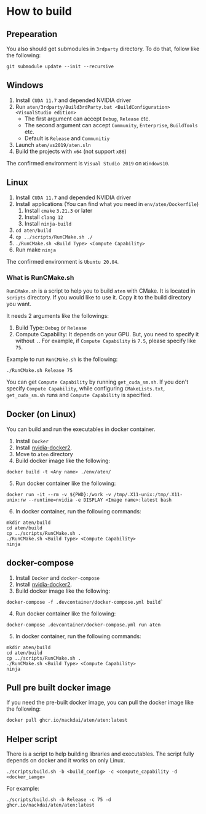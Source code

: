 <!-- markdownlint-disable MD024 MD029 MD033 -->
# How to build

## Prepearation

You also should get submodules in `3rdparty` directory.
To do that, follow like the following:

```shell
git submodule update --init --recursive
```

## Windows

1. Install `CUDA 11.7` and depended NVIDIA driver
1. Run `aten/3rdparty/Build3rdParty.bat <BuildConfiguration> <VisualStudio edition>`
    - The first argument can accept `Debug`, `Release` etc.
    - The second argument can accept `Community`, `Enterprise`, `BuildTools` etc.
    - Default is `Release` and `Communitiy`
1. Launch `aten/vs2019/aten.sln`
1. Build the projects with `x64` (not support `x86`)

The confirmed environment is `Visual Studio 2019` on `Windows10`.

## Linux

1. Install `CUDA 11.7` and depended NVIDIA driver
1. Install applications (You can find what you need in `env/aten/Dockerfile`)
    1. Install `cmake` `3.21.3` or later
    1. Install `clang 12`
    1. Install `ninja-build`
1. `cd aten/build`
1. `cp ../scripts/RunCMake.sh ./`
1. `./RunCMake.sh <Build Type> <Compute Capability>`
1. Run make `ninja`

The confirmed environment is `Ubuntu 20.04`.

### What is RunCMake.sh

`RunCMake.sh` is a script to help you to build `aten` with CMake.
It is located in `scripts` directory. If you would like to use it.
Copy it to the build directory you want.

It needs 2 arguments like the followings:

1. Build Type: `Debug` or `Release`
1. Compute Capability: It depends on your GPU. But, you need to specify it
without `.`. For example, if `Compute Capability` is `7.5`, please specify
like `75`.

Example to run `RunCMake.sh` is the following:

```shell
./RunCMake.sh Release 75
```

You can get `Compute Capability` by running `get_cuda_sm.sh`.
If you don't specify `Compute Capability`, while configuring `CMakeLists.txt`,
`get_cuda_sm.sh` runs and `Compute Capability` is specified.

## Docker (on Linux)

You can build and run the executables in docker container.

1. Install `Docker`
2. Install [nvidia-docker2](https://github.com/NVIDIA/nvidia-docker).
3. Move to `aten` directory
4. Build docker image like the following:

```shell
docker build -t <Any name> ./env/aten/
```

5. Run docker container like the following:

```shell
docker run -it --rm -v ${PWD}:/work -v /tmp/.X11-unix:/tmp/.X11-unix:rw --runtime=nvidia -e DISPLAY <Image name>:latest bash
```

6. In docker container, run the following commands:

```shell
mkdir aten/build
cd aten/build
cp ../scripts/RunCMake.sh .
./RunCMake.sh <Build Type> <Compute Capability>
ninja
```

## docker-compose

1. Install `Docker` and `docker-compose`
2. Install [nvidia-docker2](https://github.com/NVIDIA/nvidia-docker).
3. Build docker image like the following:

```shell
docker-compose -f .devcontainer/docker-compose.yml build`
```

4. Run docker container like the following:

```shell
docker-compose .devcontainer/docker-compose.yml run aten
```

5. In docker container, run the following commands:

```shell
mkdir aten/build
cd aten/build
cp ../scripts/RunCMake.sh .
./RunCMake.sh <Build Type> <Compute Capability>
ninja
```

## Pull pre built docker image

If you need the pre-built docker image, you can pull the docker image like the following:

```shell
docker pull ghcr.io/nackdai/aten/aten:latest
```
## Helper script

There is a script to help building libraries and executables. The script fully depends on docker
and it works on only Linux.

```shell
./scripts/build.sh -b <build_config> -c <compute_capability -d <docker_iamge>
```

For example:

```shell
./scripts/build.sh -b Release -c 75 -d ghcr.io/nackdai/aten/aten:latest
```
